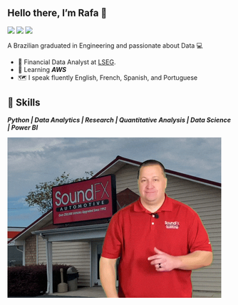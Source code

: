 
 ## Hello there, I’m Rafa 🗿
![](https://visitor-badge.laobi.icu/badge?page_id=mestreben.mestreben)
<a target="_blank" href="https://www.linkedin.com/in/rafael-alves-de-jesus/"><img src="https://img.shields.io/badge/-LinkedIn-0077B5?style=for-the-badge&logo=Linkedin&logoColor=white"></img></a>
<a target="_blank" href="mailto:rafaelalvesraj@gmail.com"><img src="https://img.shields.io/badge/-Gmail-D14836?style=for-the-badge&logo=Gmail&logoColor=white"></img></a>

A Brazilian graduated in Engineering and passionate about Data 💻


- 🏢 Financial Data Analyst at [LSEG](https://www.lseg.com/en).
- :dart: Learning ***AWS*** 
- :world_map: I speak fluently English, French, Spanish, and Portuguese

## 🧰 Skills 

***Python | Data Analytics | Research | Quantitative Analysis | Data Science | Power BI***

![](https://github.com/mestreben/mestreben/blob/main/appreciate.gif)







